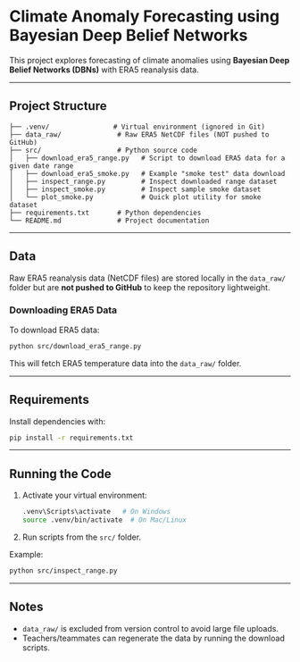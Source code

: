 # Climate Anomaly Forecasting using Bayesian Deep Belief Networks

This project explores forecasting of climate anomalies using **Bayesian Deep Belief Networks (DBNs)** with ERA5 reanalysis data.

---

## Project Structure

```
├── .venv/                # Virtual environment (ignored in Git)
├── data_raw/              # Raw ERA5 NetCDF files (NOT pushed to GitHub)
├── src/                   # Python source code
│   ├── download_era5_range.py   # Script to download ERA5 data for a given date range
│   ├── download_era5_smoke.py   # Example "smoke test" data download
│   ├── inspect_range.py         # Inspect downloaded range dataset
│   ├── inspect_smoke.py         # Inspect sample smoke dataset
│   └── plot_smoke.py            # Quick plot utility for smoke dataset
├── requirements.txt       # Python dependencies
└── README.md              # Project documentation
```

---

## Data

Raw ERA5 reanalysis data (NetCDF files) are stored locally in the `data_raw/` folder but are **not pushed to GitHub** to keep the repository lightweight.

### Downloading ERA5 Data

To download ERA5 data:

```bash
python src/download_era5_range.py
```

This will fetch ERA5 temperature data into the `data_raw/` folder.

---

## Requirements

Install dependencies with:

```bash
pip install -r requirements.txt
```

---

## Running the Code

1. Activate your virtual environment:
   ```bash
   .venv\Scripts\activate   # On Windows
   source .venv/bin/activate  # On Mac/Linux
   ```

2. Run scripts from the `src/` folder.

Example:
```bash
python src/inspect_range.py
```

---

## Notes

- `data_raw/` is excluded from version control to avoid large file uploads.
- Teachers/teammates can regenerate the data by running the download scripts.
